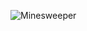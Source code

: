 ![Minesweeper]([https://drive.google.com/file/d/1AdxpJo-qjHtXBRKhP8kgwl-jmE03WPwC/view?usp=sharing](https://drive.google.com/file/d/1AdxpJo-qjHtXBRKhP8kgwl-jmE03WPwC/view?usp=sharing))
